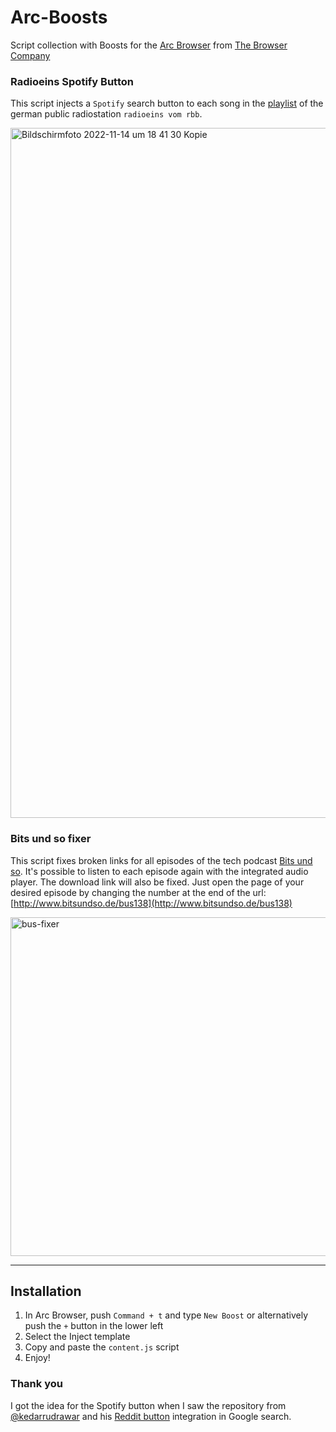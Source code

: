 # Arc-Boosts
Script collection with Boosts for the [Arc Browser](https://arc.net/) from [The Browser Company](https://thebrowser.company/)

### Radioeins Spotify Button

This script injects a `Spotify` search button to each song in the [playlist](https://www.radioeins.de/musik/playlists.htm/from=15-11-2022_00-00/to=16-11-2022_00-00/sendung=%21content%21rbb%21rad%21programm%21sendungen%21der_schoene_morgen%21index.html) of the german public radiostation `radioeins vom rbb`. 

<img width="1104" alt="Bildschirm­foto 2022-11-14 um 18 41 30 Kopie" src="https://user-images.githubusercontent.com/9810829/201944048-89d8c505-bd72-41e4-9bc6-5b3e3bd81705.png">

### Bits und so fixer

This script fixes broken links for all episodes of the tech podcast [Bits und so](https://www.bitsundso.de). It's possible to listen to each episode again with the integrated audio player. The download link will also be fixed. Just open the page of your desired episode by changing the number at the end of the url: [http://www.bitsundso.de/bus138](http://www.bitsundso.de/bus138)

<img width="542" alt="bus-fixer" src="https://user-images.githubusercontent.com/9810829/205464026-fab356d9-7a38-4770-bae7-5e10348a2e73.png">

---

## Installation
1. In Arc Browser, push `Command + t` and type `New Boost` or alternatively push the `+` button in the lower left
2. Select the Inject template
3. Copy and paste the `content.js` script
4. Enjoy!

### Thank you
I got the idea for the Spotify button when I saw the repository from [@kedarrudrawar](https://github.com/kedarrudrawar) and his [Reddit button](https://github.com/kedarrudrawar/Arc-Boosts) integration in Google search.

